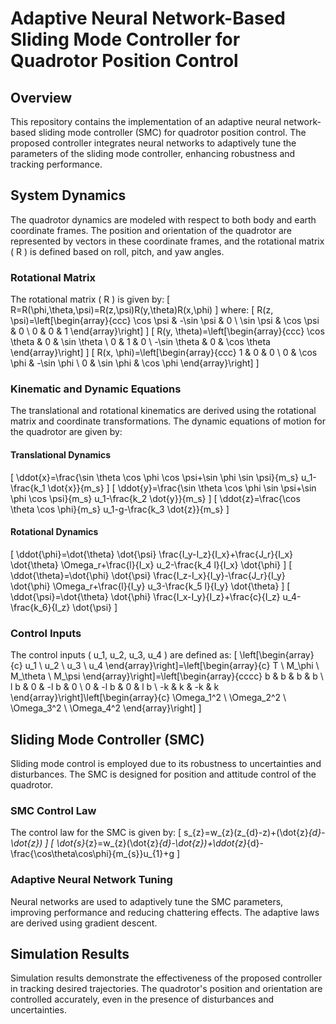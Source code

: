 # Adaptive Neural Network-Based Sliding Mode Controller for Quadrotor Position Control

## Overview
This repository contains the implementation of an adaptive neural network-based sliding mode controller (SMC) for quadrotor position control. The proposed controller integrates neural networks to adaptively tune the parameters of the sliding mode controller, enhancing robustness and tracking performance.

## System Dynamics
The quadrotor dynamics are modeled with respect to both body and earth coordinate frames. The position and orientation of the quadrotor are represented by vectors in these coordinate frames, and the rotational matrix \( R \) is defined based on roll, pitch, and yaw angles.

### Rotational Matrix
The rotational matrix \( R \) is given by:
\[ R=R(\phi,\theta,\psi)=R(z,\psi)R(y,\theta)R(x,\phi) \]
where:
\[ R(z, \psi)=\left[\begin{array}{ccc}
\cos \psi & -\sin \psi & 0 \\
\sin \psi & \cos \psi & 0 \\
0 & 0 & 1
\end{array}\right] \]
\[ R(y, \theta)=\left[\begin{array}{ccc}
\cos \theta & 0 & \sin \theta \\
0 & 1 & 0 \\
-\sin \theta & 0 & \cos \theta
\end{array}\right] \]
\[ R(x, \phi)=\left[\begin{array}{ccc}
1 & 0 & 0 \\
0 & \cos \phi & -\sin \phi \\
0 & \sin \phi & \cos \phi
\end{array}\right] \]

### Kinematic and Dynamic Equations
The translational and rotational kinematics are derived using the rotational matrix and coordinate transformations. The dynamic equations of motion for the quadrotor are given by:

#### Translational Dynamics
\[ \ddot{x}=\frac{\sin \theta \cos \phi \cos \psi+\sin \phi \sin \psi}{m_s} u_1-\frac{k_1 \dot{x}}{m_s} \]
\[ \ddot{y}=\frac{\sin \theta \cos \phi \sin \psi+\sin \phi \cos \psi}{m_s} u_1-\frac{k_2 \dot{y}}{m_s} \]
\[ \ddot{z}=\frac{\cos \theta \cos \phi}{m_s} u_1-g-\frac{k_3 \dot{z}}{m_s} \]

#### Rotational Dynamics
\[ \ddot{\phi}=\dot{\theta} \dot{\psi} \frac{I_y-I_z}{I_x}+\frac{J_r}{I_x} \dot{\theta} \Omega_r+\frac{l}{I_x} u_2-\frac{k_4 l}{I_x} \dot{\phi} \]
\[ \ddot{\theta}=\dot{\phi} \dot{\psi} \frac{I_z-I_x}{I_y}-\frac{J_r}{I_y} \dot{\phi} \Omega_r+\frac{l}{I_y} u_3-\frac{k_5 l}{I_y} \dot{\theta} \]
\[ \ddot{\psi}=\dot{\theta} \dot{\phi} \frac{I_x-I_y}{I_z}+\frac{c}{I_z} u_4-\frac{k_6}{I_z} \dot{\psi} \]

### Control Inputs
The control inputs \( u_1, u_2, u_3, u_4 \) are defined as:
\[ \left[\begin{array}{c}
u_1 \\
u_2 \\
u_3 \\
u_4
\end{array}\right]=\left[\begin{array}{c}
T \\
M_\phi \\
M_\theta \\
M_\psi
\end{array}\right]=\left[\begin{array}{cccc}
b & b & b & b \\
l b & 0 & -l b & 0 \\
0 & -l b & 0 & l b \\
-k & k & -k & k
\end{array}\right]\left[\begin{array}{c}
\Omega_1^2 \\
\Omega_2^2 \\
\Omega_3^2 \\
\Omega_4^2
\end{array}\right] \]

## Sliding Mode Controller (SMC)
Sliding mode control is employed due to its robustness to uncertainties and disturbances. The SMC is designed for position and attitude control of the quadrotor.

### SMC Control Law
The control law for the SMC is given by:
\[ s_{z}=w_{z}(z_{d}-z)+(\dot{z}_{d}-\dot{z}) \]
\[ \dot{s}_{z}=w_{z}(\dot{z}_{d}-\dot{z})+\ddot{z}_{d}-\frac{\cos\theta\cos\phi}{m_{s}}u_{1}+g \]

### Adaptive Neural Network Tuning
Neural networks are used to adaptively tune the SMC parameters, improving performance and reducing chattering effects. The adaptive laws are derived using gradient descent.

## Simulation Results
Simulation results demonstrate the effectiveness of the proposed controller in tracking desired trajectories. The quadrotor's position and orientation are controlled accurately, even in the presence of disturbances and uncertainties.
